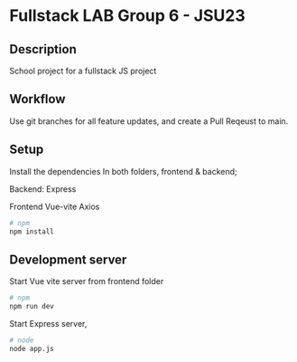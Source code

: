 # Fullstack LAB Group 6 - JSU23

## Description

School project for a fullstack JS project

## Workflow

Use git branches for all feature updates, and create a Pull Reqeust to main.

## Setup

Install the dependencies
In both folders, frontend & backend;

Backend:
Express

Frontend
Vue-vite
Axios

```bash
# npm
npm install
```

## Development server

Start Vue vite server from frontend folder

```bash
# npm
npm run dev
```

Start Express server,

```bash
# node
node app.js
```

